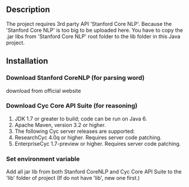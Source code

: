 ## Description 

The project requires 3rd party API 'Stanford Core NLP'. Because the 'Stanford Core NLP' is too big to be uploaded here. You have to copy the .jar libs from 'Stanford Core NLP' root folder to the lib folder in this Java project.  
## Installation

### Download Stanford CoreNLP (for parsing word)

download from official website

### Download Cyc Core API Suite (for reasoning)

  1. JDK 1.7 or greater to build; code can be run on Java 6.
  2. Apache Maven, version 3.2 or higher. 
  3. The following Cyc server releases are supported:
   1. ResearchCyc 4.0q or higher. Requires server code patching.
   2. EnterpriseCyc 1.7-preview or higher. Requires server code patching.

### Set environment variable

Add all jar lib from both Stanford CoreNLP and Cyc Core API Suite to the 'lib' folder of project (If do not have 'lib', new one first.)
